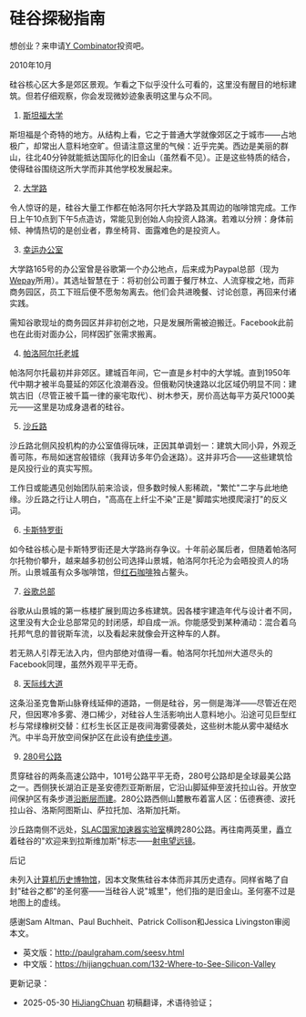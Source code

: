 


# 硅谷探秘指南

想创业？来申请[Y Combinator](http://ycombinator.com/apply.html)投资吧。

2010年10月

硅谷核心区大多是郊区景观。乍看之下似乎没什么可看的，这里没有醒目的地标建筑。但若仔细观察，你会发现微妙迹象表明这里与众不同。

1. [斯坦福大学](http://maps.google.com/maps?q=stanford+university)

斯坦福是个奇特的地方。从结构上看，它之于普通大学就像郊区之于城市——占地极广，却常出人意料地空旷。但请注意这里的气候：近乎完美。西边是美丽的群山，往北40分钟就能抵达国际化的旧金山（虽然看不见）。正是这些特质的结合，使得硅谷围绕这所大学而非其他学校发展起来。

2. [大学路](http://maps.google.com/maps?q=university+and+ramona+palo+alto)

令人惊讶的是，硅谷大量工作都在帕洛阿尔托大学路及其周边的咖啡馆完成。工作日上午10点到下午5点造访，常能见到创始人向投资人路演。若难以分辨：身体前倾、神情热切的是创业者，靠坐椅背、面露难色的是投资人。

3. [幸运办公室](http://maps.google.com/maps?q=165+university+ave+palo+alto)

大学路165号的办公室曾是谷歌第一个办公地点，后来成为Paypal总部（现为[Wepay](http://wepay.com)所用）。其选址智慧在于：将初创公司置于餐厅林立、人流穿梭之地，而非商务园区，员工下班后便不愿匆匆离去。他们会共进晚餐、讨论创意，再回来付诸实践。

需知谷歌现址的商务园区并非初创之地，只是发展所需被迫搬迁。Facebook此前也在此街对面办公，同样因扩张需求搬离。

4. [帕洛阿尔托老城](http://maps.google.com/maps?q=old+palo+alto)

帕洛阿尔托最初并非郊区。建城百年间，它一直是乡村中的大学城。直到1950年代中期才被半岛蔓延的郊区化浪潮吞没。但俄勒冈快速路以北区域仍明显不同：建筑古旧（尽管正被千篇一律的豪宅取代）、树木参天，房价高达每平方英尺1000美元——这里是功成身退者的硅谷。

5. [沙丘路](http://maps.google.com/maps?q=2900+sand+hill+road+menlo+park)

沙丘路北侧风投机构的办公室值得玩味，正因其单调划一：建筑大同小异，外观乏善可陈，布局如迷宫般错综（我拜访多年仍会迷路）。这并非巧合——这些建筑恰是风投行业的真实写照。

工作日或能遇见创始团队前来洽谈，但多数时候人影稀疏，"繁忙"二字与此地绝缘。沙丘路之行让人明白，"高高在上纤尘不染"正是"脚踏实地摸爬滚打"的反义词。

6. [卡斯特罗街](http://maps.google.com/maps?q=castro+and+villa+mountain+view)

如今硅谷核心是卡斯特罗街还是大学路尚存争议。十年前必属后者，但随着帕洛阿尔托物价攀升，越来越多初创公司选择山景城，帕洛阿尔托沦为会晤投资人的场所。山景城虽有众多咖啡馆，但[红石咖啡](http://maps.google.com/places/us/ca/mountain-view/castro-st/201/-red-rock-coffee)独占鳌头。

7. [谷歌总部](http://maps.google.com/maps?q=charleston+road+mountain+view)

谷歌从山景城的第一栋楼扩展到周边多栋建筑。因各楼宇建造年代与设计者不同，这里没有大企业总部常见的封闭感，却自成一派。你能感受到某种涌动：混合着乌托邦气息的普锐斯车流，以及看起来就像会开这种车的人群。

若无熟人引荐无法入内，但内部绝对值得一看。帕洛阿尔托加州大道尽头的Facebook同理，虽然外观平平无奇。

8. [天际线大道](http://maps.google.com/maps?q=skylonda)

这条沿圣克鲁斯山脉脊线延伸的道路，一侧是硅谷，另一侧是海洋——尽管近在咫尺，但因寒冷多雾、港口稀少，对硅谷人生活影响出人意料地小。沿途可见巨型红杉与常绿橡树交替：红杉生长区正是夜间海雾侵袭处，这些树木能从雾中凝结水汽。中半岛开放空间保护区在此设有[绝佳步道](http://www.openspace.org/)。

9. [280号公路](http://maps.google.com/maps?q=interstate+280+san+mateo)

贯穿硅谷的两条高速公路中，101号公路平平无奇，280号公路却是全球最美公路之一。西侧狭长湖泊正是圣安德烈亚斯断层，它沿山脚延伸至波托拉山谷。开放空间保护区有条步道[沿断层而建](http://www.openspace.org/preserves/pr_los_trancos.asp)。280公路西侧山麓散布着富人区：伍德赛德、波托拉山谷、洛斯阿图斯山、萨拉托加、洛斯加托斯。

沙丘路南侧不远处，[SLAC国家加速器实验室](http://www.flickr.com/photos/38037974@N00/3890299362/)横跨280公路。再往南两英里，矗立着硅谷的"欢迎来到拉斯维加斯"标志——[射电望远镜](http://www.flickr.com/photos/paulbarroga/3443486941/)。

后记

未列入[计算机历史博物馆](http://www.computerhistory.org/)，因本文聚焦硅谷本体而非其历史遗存。同样省略了自封"硅谷之都"的圣何塞——当硅谷人说"城里"，他们指的是旧金山。圣何塞不过是地图上的虚线。

感谢Sam Altman、Paul Buchheit、Patrick Collison和Jessica Livingston审阅本文。

- 英文版：http://paulgraham.com/seesv.html
- 中文版：https://hijiangchuan.com/132-Where-to-See-Silicon-Valley



更新记录：
- 2025-05-30 [HiJiangChuan](https://hijiangchuan.com) 初稿翻译，术语待验证；
